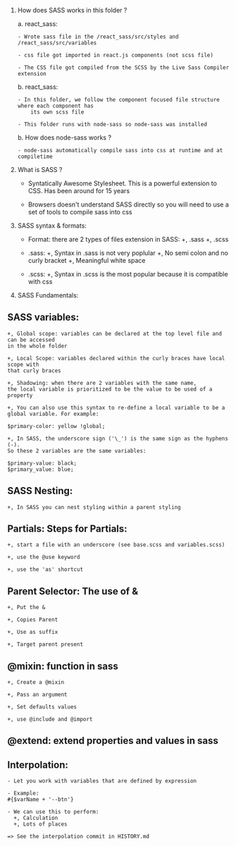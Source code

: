 1.  How does SASS works in this folder ?

    a. react_sass:

        - Wrote sass file in the /react_sass/src/styles and /react_sass/src/variables

        - css file got imported in react.js components (not scss file)

        - The CSS file got compiled from the SCSS by the Live Sass Compiler extension

    b. react_sass:

        - In this folder, we follow the component focused file structure where each component has
            its own scss file

        - This folder runs with node-sass so node-sass was installed

    b. How does node-sass works ?

        - node-sass automatically compile sass into css at runtime and at compiletime

2.  What is SASS ?

    - Syntatically Awesome Stylesheet. This is a powerful extension to CSS. Has been around for 15 years

    - Browsers doesn't understand SASS directly so you will need to use a set of tools to compile sass into css

3.  SASS syntax & formats:

    - Format: there are 2 types of files extension in SASS:
      +, .sass
      +, .scss

    - .sass:
      +, Syntax in .sass is not very poplular
      +, No semi colon and no curly bracket
      +, Meaningful white space

    - .scss:
      +, Syntax in .scss is the most popular because it is compatible with css

4.  SASS Fundamentals:

## SASS variables:

    +, Global scope: variables can be declared at the top level file and can be accessed
    in the whole folder

    +, Local Scope: variables declared within the curly braces have local scope with
    that curly braces

    +, Shadowing: when there are 2 variables with the same name,
    the local variable is prioritized to be the value to be used of a property

    +, You can also use this syntax to re-define a local variable to be a
    global variable. For example:

    $primary-color: yellow !global;

    +, In SASS, the underscore sign ('\_') is the same sign as the hyphens (-).
    So these 2 variables are the same variables:

    $primary-value: black;
    $primary_value: blue;

## SASS Nesting:

    +, In SASS you can nest styling within a parent styling

## Partials: Steps for Partials:

    +, start a file with an underscore (see base.scss and variables.scss)

    +, use the @use keyword

    +, use the 'as' shortcut

## Parent Selector: The use of &

    +, Put the &

    +, Copies Parent

    +, Use as suffix

    +, Target parent present

## @mixin: function in sass

    +, Create a @mixin

    +, Pass an argument

    +, Set defaults values

    +, use @include and @import

## @extend: extend properties and values in sass

## Interpolation:

    - Let you work with variables that are defined by expression

    - Example:
    #{$varName + '--btn'}

    - We can use this to perform:
      +, Calculation
      +, Lots of places

    => See the interpolation commit in HISTORY.md
